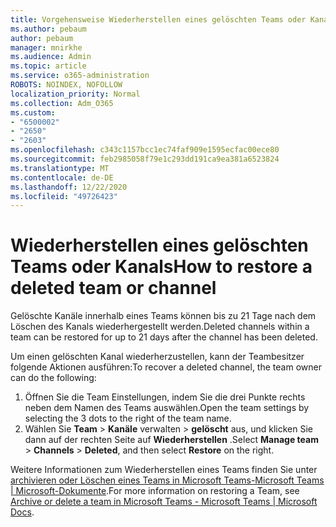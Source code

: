 ```yaml
---
title: Vorgehensweise Wiederherstellen eines gelöschten Teams oder Kanals
ms.author: pebaum
author: pebaum
manager: mnirkhe
ms.audience: Admin
ms.topic: article
ms.service: o365-administration
ROBOTS: NOINDEX, NOFOLLOW
localization_priority: Normal
ms.collection: Adm_O365
ms.custom:
- "6500002"
- "2650"
- "2603"
ms.openlocfilehash: c343c1157bcc1ec74faf909e1595ecfac00ece80
ms.sourcegitcommit: feb2985058f79e1c293dd191ca9ea381a6523824
ms.translationtype: MT
ms.contentlocale: de-DE
ms.lasthandoff: 12/22/2020
ms.locfileid: "49726423"
---
```

# <a name="how-to-restore-a-deleted-team-or-channel"></a><span data-ttu-id="781af-102">Wiederherstellen eines gelöschten Teams oder Kanals</span><span class="sxs-lookup"><span data-stu-id="781af-102">How to restore a deleted team or channel</span></span>

<span data-ttu-id="781af-103">Gelöschte Kanäle innerhalb eines Teams können bis zu 21 Tage nach dem Löschen des Kanals wiederhergestellt werden.</span><span class="sxs-lookup"><span data-stu-id="781af-103">Deleted channels within a team can be restored for up to 21 days after the channel has been deleted.</span></span>

<span data-ttu-id="781af-104">Um einen gelöschten Kanal wiederherzustellen, kann der Teambesitzer folgende Aktionen ausführen:</span><span class="sxs-lookup"><span data-stu-id="781af-104">To recover a deleted channel, the team owner can do the following:</span></span>

1. <span data-ttu-id="781af-105">Öffnen Sie die Team Einstellungen, indem Sie die drei Punkte rechts neben dem Namen des Teams auswählen.</span><span class="sxs-lookup"><span data-stu-id="781af-105">Open the team settings by selecting the 3 dots to the right of the team name.</span></span>
2. <span data-ttu-id="781af-106">Wählen Sie **Team**  >  **Kanäle** verwalten  >  **gelöscht** aus, und klicken Sie dann auf der rechten Seite auf **Wiederherstellen** .</span><span class="sxs-lookup"><span data-stu-id="781af-106">Select **Manage team** > **Channels** > **Deleted**, and then select **Restore** on the right.</span></span>

<span data-ttu-id="781af-107">Weitere Informationen zum Wiederherstellen eines Teams finden Sie unter [archivieren oder Löschen eines Teams in Microsoft Teams-Microsoft Teams | Microsoft-Dokumente](https://docs.microsoft.com/microsoftteams/archive-or-delete-a-team#restore-a-deleted-team).</span><span class="sxs-lookup"><span data-stu-id="781af-107">For more information on restoring a Team, see [Archive or delete a team in Microsoft Teams - Microsoft Teams | Microsoft Docs](https://docs.microsoft.com/microsoftteams/archive-or-delete-a-team#restore-a-deleted-team).</span></span>

